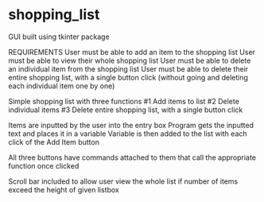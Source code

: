 # shopping_list
GUI built using tkinter package 

REQUIREMENTS 
User must be able to add an item to the shopping list
User must be able to view their whole shopping list
User must be able to delete an individual item from the shopping list
User must be able to delete their entire shopping list, with a single button click (without going and deleting each individual item one by one) 

Simple shopping list with three functions
#1 Add items to list 
#2 Delete individual items
#3 Delete entire shopping list, with a single button click

Items are inputted by the user into the entry box
Program gets the inputted text and places it in a variable
Variable is then added to the list with each click of the Add Item button

All three buttons have commands attached to them that call the appropriate function once clicked 

Scroll bar included to allow user view the whole list if number of items exceed the height of given listbox 
